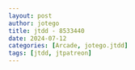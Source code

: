 ```yaml
---
layout: post
author: jotego
title: jtdd - 8533440
date: 2024-07-12
categories: [Arcade, jotego.jtdd]
tags: [jtdd, jtpatreon]
---
```


